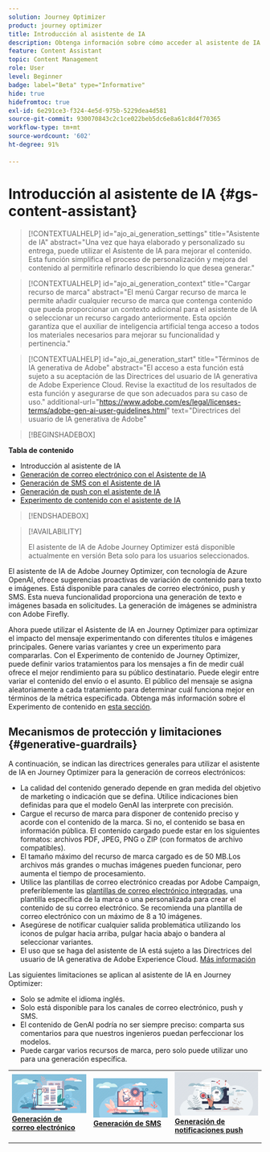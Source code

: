 ```yaml
---
solution: Journey Optimizer
product: journey optimizer
title: Introducción al asistente de IA
description: Obtenga información sobre cómo acceder al asistente de IA de Journey Optimizer y trabajar con él
feature: Content Assistant
topic: Content Management
role: User
level: Beginner
badge: label="Beta" type="Informative"
hide: true
hidefromtoc: true
exl-id: 6e291ce3-f324-4e5d-975b-5229dea4d581
source-git-commit: 930070843c2c1ce022beb5dc6e8a61c8d4f70365
workflow-type: tm+mt
source-wordcount: '602'
ht-degree: 91%

---
```


# Introducción al asistente de IA {#gs-content-assistant}

>[!CONTEXTUALHELP]
>id="ajo_ai_generation_settings"
>title="Asistente de IA"
>abstract="Una vez que haya elaborado y personalizado su entrega, puede utilizar el Asistente de IA para mejorar el contenido. Esta función simplifica el proceso de personalización y mejora del contenido al permitirle refinarlo describiendo lo que desea generar."


>[!CONTEXTUALHELP]
>id="ajo_ai_generation_context"
>title="Cargar recurso de marca"
>abstract="El menú Cargar recurso de marca le permite añadir cualquier recurso de marca que contenga contenido que pueda proporcionar un contexto adicional para el asistente de IA o seleccionar un recurso cargado anteriormente. Esta opción garantiza que el auxiliar de inteligencia artificial tenga acceso a todos los materiales necesarios para mejorar su funcionalidad y pertinencia."


>[!CONTEXTUALHELP]
>id="ajo_ai_generation_start"
>title="Términos de IA generativa de Adobe"
>abstract="El acceso a esta función está sujeto a su aceptación de las Directrices del usuario de IA generativa de Adobe Experience Cloud. Revise la exactitud de los resultados de esta función y asegurarse de que son adecuados para su caso de uso."
>additional-url="https://www.adobe.com/es/legal/licenses-terms/adobe-gen-ai-user-guidelines.html" text="Directrices del usuario de IA generativa de Adobe"

>[!BEGINSHADEBOX]

**Tabla de contenido**

* Introducción al asistente de IA
* [Generación de correo electrónico con el Asistente de IA](generative-email.md)
* [Generación de SMS con el Asistente de IA](generative-sms.md)
* [Generación de push con el asistente de IA](generative-push.md)
* [Experimento de contenido con el asistente de IA](generative-experimentation.md)

>[!ENDSHADEBOX]

>[!AVAILABILITY]
>
>El asistente de IA de Adobe Journey Optimizer está disponible actualmente en versión Beta solo para los usuarios seleccionados.

El asistente de IA de Adobe Journey Optimizer, con tecnología de Azure OpenAI, ofrece sugerencias proactivas de variación de contenido para texto e imágenes. Está disponible para canales de correo electrónico, push y SMS. Esta nueva funcionalidad proporciona una generación de texto e imágenes basada en solicitudes. La generación de imágenes se administra con Adobe Firefly.

Ahora puede utilizar el Asistente de IA en Journey Optimizer para optimizar el impacto del mensaje experimentando con diferentes títulos e imágenes principales. Genere varias variantes y cree un experimento para compararlas. Con el Experimento de contenido de Journey Optimizer, puede definir varios tratamientos para los mensajes a fin de medir cuál ofrece el mejor rendimiento para su público destinatario. Puede elegir entre variar el contenido del envío o el asunto. El público del mensaje se asigna aleatoriamente a cada tratamiento para determinar cuál funciona mejor en términos de la métrica especificada. Obtenga más información sobre el Experimento de contenido en [esta sección](../content-management/content-experiment.md).

## Mecanismos de protección y limitaciones {#generative-guardrails}

A continuación, se indican las directrices generales para utilizar el asistente de IA en Journey Optimizer para la generación de correos electrónicos:

* La calidad del contenido generado depende en gran medida del objetivo de marketing o indicación que se defina. Utilice indicaciones bien definidas para que el modelo GenAI las interprete con precisión. 
* Cargue el recurso de marca para disponer de contenido preciso y acorde con el contenido de la marca. Si no, el contenido se basa en información pública. El contenido cargado puede estar en los siguientes formatos: archivos PDF, JPEG, PNG o ZIP (con formatos de archivo compatibles).
* El tamaño máximo del recurso de marca cargado es de 50 MB.Los archivos más grandes o muchas imágenes pueden funcionar, pero aumenta el tiempo de procesamiento.
* Utilice las plantillas de correo electrónico creadas por Adobe Campaign, preferiblemente las [plantillas de correo electrónico integradas](../email/use-email-templates.md), una plantilla específica de la marca o una personalizada para crear el contenido de su correo electrónico. Se recomienda una plantilla de correo electrónico con un máximo de 8 a 10 imágenes.
* Asegúrese de notificar cualquier salida problemática utilizando los iconos de pulgar hacia arriba, pulgar hacia abajo o bandera al seleccionar variantes.
* El uso que se haga del asistente de IA está sujeto a las Directrices del usuario de IA generativa de Adobe Experience Cloud. [Más información](https://www.adobe.com/es/legal/licenses-terms/adobe-gen-ai-user-guidelines.html)

Las siguientes limitaciones se aplican al asistente de IA en Journey Optimizer:

* Solo se admite el idioma inglés.
* Solo está disponible para los canales de correo electrónico, push y SMS.
* El contenido de GenAI podría no ser siempre preciso: comparta sus comentarios para que nuestros ingenieros puedan perfeccionar los modelos.
* Puede cargar varios recursos de marca, pero solo puede utilizar uno para una generación específica.

<table style="table-layout:fixed"><tr style="border: 0;">
<td>
<a href="generative-email.md">
<img alt="Generación de correo electrónico" src="assets/do-not-localize/text-genai.jpeg">
</a>
<div>
<a href="generative-email.md"><strong>Generación de correo electrónico</strong></a>
</div>
<p>
</td>
<td>
<a href="generative-sms.md">
<img alt="Generación de SMS" src="assets/do-not-localize/image-genai.jpeg">
</a>
<div><a href="generative-sms.md"><strong>Generación de SMS</strong>
</div>
<p>
</td>
<td>
<a href="generative-push.md">
<img alt="Generación de push" src="assets/do-not-localize/email-genai.jpeg">
</a>
<div>
<a href="generative-push.md"><strong>Generación de notificaciones push</strong></a>
</div>
<p></td>
</tr></table>
